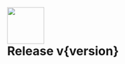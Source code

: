 <h1 align="left">
    <img src="https://raw.githubusercontent.com/sylviiu/ezytdl/main/res/img/heading.png" height="86px"/><br>
    <strong>Release v{version}</strong>
</h1>

